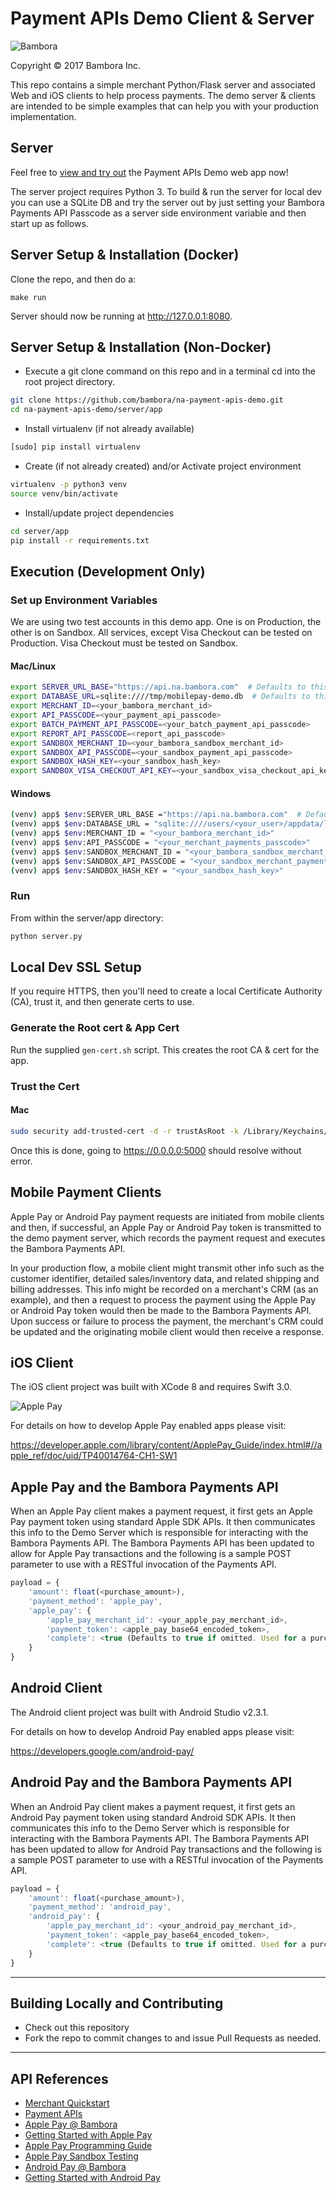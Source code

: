 # Payment APIs Demo Client & Server

![Bambora](https://cdn.na.bambora.com/resources/logos/bambora-logo180x92.png)

Copyright © 2017 Bambora Inc.

This repo contains a simple merchant Python/Flask server and associated Web and iOS clients to help process payments.
The demo server & clients are intended to be simple examples that can help you with your production implementation.

## Server

Feel free to [view and try out](https://demo.na.bambora.com) the Payment APIs Demo web app now!

The server project requires Python 3. To build & run the server for local dev you can use a SQLite DB and
try the server out by just setting your Bambora Payments API Passcode as a server side environment variable
and then start up as follows.

## Server Setup & Installation (Docker)

Clone the repo, and then do a:

```shell
make run
```

Server should now be running at <http://127.0.0.1:8080>.

## Server Setup & Installation (Non-Docker)

* Execute a git clone command on this repo and in a terminal cd into the root project directory.

```bash
git clone https://github.com/bambora/na-payment-apis-demo.git
cd na-payment-apis-demo/server/app
```

* Install virtualenv (if not already available)

```bash
[sudo] pip install virtualenv
```

* Create (if not already created) and/or Activate project environment

```bash
virtualenv -p python3 venv
source venv/bin/activate
```

* Install/update project dependencies

```bash
cd server/app
pip install -r requirements.txt
```

## Execution (Development Only)

### Set up Environment Variables

We are using two test accounts in this demo app. One is on Production, the other is on Sandbox. All services,
except Visa Checkout can be tested on Production. Visa Checkout must be tested on Sandbox.

#### Mac/Linux

```bash
export SERVER_URL_BASE="https://api.na.bambora.com"  # Defaults to this and can be omitted
export DATABASE_URL=sqlite:////tmp/mobilepay-demo.db  # Defaults to this and can be omitted
export MERCHANT_ID=<your_bambora_merchant_id>
export API_PASSCODE=<your_payment_api_passcode>
export BATCH_PAYMENT_API_PASSCODE=<your_batch_payment_api_passcode>
export REPORT_API_PASSCODE=<report_api_passcode>
export SANDBOX_MERCHANT_ID=<your_bambora_sandbox_merchant_id>
export SANDBOX_API_PASSCODE=<your_sandbox_payment_api_passcode>
export SANDBOX_HASH_KEY=<your_sandbox_hash_key>
export SANDBOX_VISA_CHECKOUT_API_KEY=<your_sandbox_visa_checkout_api_key>
```

#### Windows

```bash
(venv) app$ $env:SERVER_URL_BASE ="https://api.na.bambora.com"  # Defaults to this and can be omitted
(venv) app$ $env:DATABASE_URL = "sqlite:////users/<your_user>/appdata/local/temp/mobilepay-demo.db"
(venv) app$ $env:MERCHANT_ID = "<your_bambora_merchant_id>"
(venv) app$ $env:API_PASSCODE = "<your_merchant_payments_passcode>"
(venv) app$ $env:SANDBOX_MERCHANT_ID = "<your_bambora_sandbox_merchant_id>"
(venv) app$ $env:SANDBOX_API_PASSCODE = "<your_sandbox_merchant_payments_passcode>"
(venv) app$ $env:SANDBOX_HASH_KEY = "<your_sandbox_hash_key>"
```

### Run

From within the server/app directory:

```bash
python server.py
```

## Local Dev SSL Setup

If you require HTTPS, then you'll need to create a local Certificate Authority (CA), trust it,
and then generate certs to use.

### Generate the Root cert & App Cert

Run the supplied `gen-cert.sh` script.  This creates the root CA & cert for the app.

### Trust the Cert

#### Mac

```bash
sudo security add-trusted-cert -d -r trustAsRoot -k /Library/Keychains/System.keychain server/app/domain.crt
```

Once this is done, going to <https://0.0.0.0:5000> should resolve without error.

## Mobile Payment Clients

Apple Pay or Android Pay payment requests are initiated from mobile clients and then, if successful, an Apple Pay or
Android Pay token is transmitted to the demo payment server, which records the payment request and executes the Bambora
Payments API.

In your production flow, a mobile client might transmit other info such as the customer identifier,
detailed sales/inventory data, and related shipping and billing addresses. This info might be recorded
on a merchant's CRM (as an example), and then a request to process the payment using the Apple Pay or
Android Pay token would then be made to the Bambora Payments API. Upon success or failure to process
the payment, the merchant's CRM could be updated and the originating mobile client would then receive a response.

## iOS Client

The iOS client project was built with XCode 8 and requires Swift 3.0.

![Apple Pay](https://developer.apple.com/assets/elements/icons/apple-pay/apple-pay.svg)

For details on how to develop Apple Pay enabled apps please visit:

<https://developer.apple.com/library/content/ApplePay_Guide/index.html#//apple_ref/doc/uid/TP40014764-CH1-SW1>

## Apple Pay and the Bambora Payments API

When an Apple Pay client makes a payment request, it first gets an Apple Pay payment token using standard Apple SDK
APIs. It then communicates this info to the Demo Server which is responsible for interacting with the
Bambora Payments API. The Bambora Payments API has been updated to allow for Apple Pay transactions
and the following is a sample POST parameter to use with a RESTful invocation of the Payments API.

```javascript
payload = {
    'amount': float(<purchase_amount>),
    'payment_method': 'apple_pay',
    'apple_pay': {
        'apple_pay_merchant_id': <your_apple_pay_merchant_id>,
        'payment_token': <apple_pay_base64_encoded_token>,
        'complete': <true (Defaults to true if omitted. Used for a purchase) | false (Used for a Pre-Auth.)>
    }
}
```

## Android Client

The Android client project was built with Android Studio v2.3.1.

For details on how to develop Android Pay enabled apps please visit:

<https://developers.google.com/android-pay/>

## Android Pay and the Bambora Payments API

When an Android Pay client makes a payment request, it first gets an Android Pay payment token using standard Android
SDK APIs. It then communicates this info to the Demo Server which is responsible for interacting with the
Bambora Payments API. The Bambora Payments API has been updated to allow for Android Pay transactions
and the following is a sample POST parameter to use with a RESTful invocation of the Payments API.

```javascript
payload = {
    'amount': float(<purchase_amount>),
    'payment_method': 'android_pay',
    'android_pay': {
        'apple_pay_merchant_id': <your_android_pay_merchant_id>,
        'payment_token': <apple_pay_base64_encoded_token>,
        'complete': <true (Defaults to true if omitted. Used for a purchase) | false (Used for a Pre-Auth.)>
    }
}
```

---

## Building Locally and Contributing

* Check out this repository
* Fork the repo to commit changes to and issue Pull Requests as needed.

---

## API References

* [Merchant Quickstart](https://dev.na.bambora.com/docs/guides/merchant_quickstart/)
* [Payment APIs](https://dev.na.bambora.com/docs/references/payment_APIs)
* [Apple Pay @ Bambora](https://dev.na.bambora.com/docs/guides/apple_pay/)
* [Getting Started with Apple Pay](https://developer.apple.com/apple-pay/get-started/)
* [Apple Pay Programming Guide](https://developer.apple.com/library/content/ApplePay_Guide/)
* [Apple Pay Sandbox Testing](https://developer.apple.com/support/apple-pay-sandbox/)
* [Android Pay @ Bambora](https://dev.na.bambora.com/docs/guides/android_pay/)
* [Getting Started with Android Pay](https://www.android.com/pay/)
